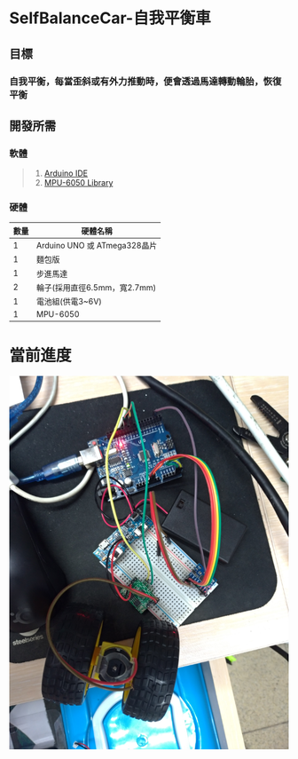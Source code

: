 # SelfBalanceCar-自我平衡車

## 目標

### 自我平衡，每當歪斜或有外力推動時，便會透過馬達轉動輪胎，恢復平衡

## 開發所需

###  軟體
> 1. [Arduino IDE][Arduino IDE]
> 2. [MPU-6050 Library][MPU-6050 Library]

### 硬體
| 數量 | 硬體名稱                     |
|------|------------------------------|
| 1    | Arduino UNO 或 ATmega328晶片 |
| 1    | 麵包版                       |
| 1    | 步進馬達                     |
| 2    | 輪子(採用直徑6.5mm，寬2.7mm) |
| 1    | 電池組(供電3~6V)             |
| 1    | MPU-6050                     |

# 當前進度
![image](https://raw.githubusercontent.com/MinecraftDawn/SelfBalanceCar/master/images/%E7%B7%9A%E8%B7%AF%E5%9C%96.jpg)

[MPU-6050 Library]: https://github.com/jrowberg/i2cdevlib/tree/master/Arduino/MPU6050
[Arduino IDE]: https://www.arduino.cc/en/Main/Software